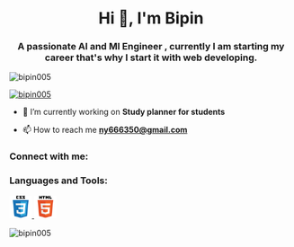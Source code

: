 <h1 align="center">Hi 👋, I'm Bipin</h1>
<h3 align="center">A passionate AI and Ml Engineer , currently I am starting my career that's why I start it with web developing.</h3>

<p align="left"> <img src="https://komarev.com/ghpvc/?username=bipin005&label=Profile%20views&color=0e75b6&style=flat" alt="bipin005" /> </p>

<p align="left"> <a href="https://github.com/ryo-ma/github-profile-trophy"><img src="https://github-profile-trophy.vercel.app/?username=bipin005" alt="bipin005" /></a> </p>

- 🔭 I’m currently working on **Study planner for students**

- 📫 How to reach me **ny666350@gmail.com**

<h3 align="left">Connect with me:</h3>
<p align="left">
</p>

<h3 align="left">Languages and Tools:</h3>
<p align="left"> <a href="https://www.w3schools.com/css/" target="_blank" rel="noreferrer"> <img src="https://raw.githubusercontent.com/devicons/devicon/master/icons/css3/css3-original-wordmark.svg" alt="css3" width="40" height="40"/> </a> <a href="https://www.w3.org/html/" target="_blank" rel="noreferrer"> <img src="https://raw.githubusercontent.com/devicons/devicon/master/icons/html5/html5-original-wordmark.svg" alt="html5" width="40" height="40"/> </a> </p>

<p><img align="center" src="https://github-readme-streak-stats.herokuapp.com/?user=bipin005&" alt="bipin005" /></p>
